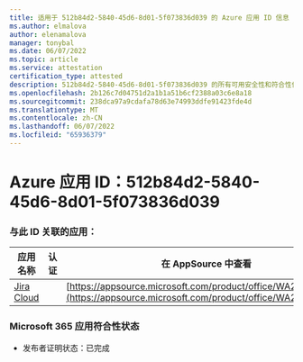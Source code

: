 ```yaml
---
title: 适用于 512b84d2-5840-45d6-8d01-5f073836d039 的 Azure 应用 ID 信息
ms.author: elmalova
author: elenamalova
manager: tonybal
ms.date: 06/07/2022
ms.topic: article
ms.service: attestation
certification_type: attested
description: 512b84d2-5840-45d6-8d01-5f073836d039 的所有可用安全性和符合性信息信息。
ms.openlocfilehash: 2b126c7d04751d2a1b1a51b6cf2388a03c6e8a18
ms.sourcegitcommit: 238dca97a9cdafa78d63e74993ddfe91423fde4d
ms.translationtype: MT
ms.contentlocale: zh-CN
ms.lasthandoff: 06/07/2022
ms.locfileid: "65936379"
---
```

# <a name="azure-app-id-512b84d2-5840-45d6-8d01-5f073836d039"></a>Azure 应用 ID：512b84d2-5840-45d6-8d01-5f073836d039


### <a name="apps-associated-with-this-id"></a>与此 ID 关联的应用：
| **应用名称** | **认证** | **在 AppSource 中查看** |
|--------------|---------------|-----------------------|
| [Jira Cloud](../forward/WA200002140.md) |  | [https://appsource.microsoft.com/product/office/WA200002140](https://appsource.microsoft.com/product/office/WA200002140) |

### <a name="microsoft-365-app-compliance-status"></a>Microsoft 365 应用符合性状态
- 发布者证明状态：已完成
